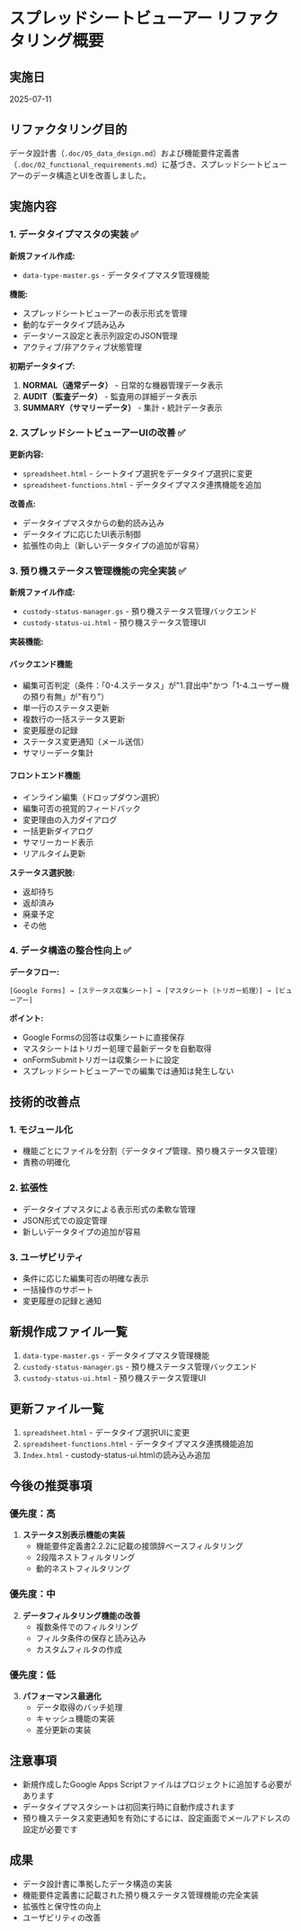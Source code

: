 # スプレッドシートビューアー リファクタリング概要

## 実施日
2025-07-11

## リファクタリング目的
データ設計書（`.doc/05_data_design.md`）および機能要件定義書（`.doc/02_functional_requirements.md`）に基づき、スプレッドシートビューアーのデータ構造とUIを改善しました。

## 実施内容

### 1. データタイプマスタの実装 ✅

**新規ファイル作成:**
- `data-type-master.gs` - データタイプマスタ管理機能

**機能:**
- スプレッドシートビューアーの表示形式を管理
- 動的なデータタイプ読み込み
- データソース設定と表示列設定のJSON管理
- アクティブ/非アクティブ状態管理

**初期データタイプ:**
1. **NORMAL（通常データ）** - 日常的な機器管理データ表示
2. **AUDIT（監査データ）** - 監査用の詳細データ表示
3. **SUMMARY（サマリーデータ）** - 集計・統計データ表示

### 2. スプレッドシートビューアーUIの改善 ✅

**更新内容:**
- `spreadsheet.html` - シートタイプ選択をデータタイプ選択に変更
- `spreadsheet-functions.html` - データタイプマスタ連携機能を追加

**改善点:**
- データタイプマスタからの動的読み込み
- データタイプに応じたUI表示制御
- 拡張性の向上（新しいデータタイプの追加が容易）

### 3. 預り機ステータス管理機能の完全実装 ✅

**新規ファイル作成:**
- `custody-status-manager.gs` - 預り機ステータス管理バックエンド
- `custody-status-ui.html` - 預り機ステータス管理UI

**実装機能:**

#### バックエンド機能
- 編集可否判定（条件：「0-4.ステータス」が"1.貸出中"かつ「1-4.ユーザー機の預り有無」が"有り"）
- 単一行のステータス更新
- 複数行の一括ステータス更新
- 変更履歴の記録
- ステータス変更通知（メール送信）
- サマリーデータ集計

#### フロントエンド機能
- インライン編集（ドロップダウン選択）
- 編集可否の視覚的フィードバック
- 変更理由の入力ダイアログ
- 一括更新ダイアログ
- サマリーカード表示
- リアルタイム更新

**ステータス選択肢:**
- 返却待ち
- 返却済み
- 廃棄予定
- その他

### 4. データ構造の整合性向上 ✅

**データフロー:**
```
[Google Forms] → [ステータス収集シート] → [マスタシート（トリガー処理）] → [ビューアー]
```

**ポイント:**
- Google Formsの回答は収集シートに直接保存
- マスタシートはトリガー処理で最新データを自動取得
- onFormSubmitトリガーは収集シートに設定
- スプレッドシートビューアーでの編集では通知は発生しない

## 技術的改善点

### 1. モジュール化
- 機能ごとにファイルを分割（データタイプ管理、預り機ステータス管理）
- 責務の明確化

### 2. 拡張性
- データタイプマスタによる表示形式の柔軟な管理
- JSON形式での設定管理
- 新しいデータタイプの追加が容易

### 3. ユーザビリティ
- 条件に応じた編集可否の明確な表示
- 一括操作のサポート
- 変更履歴の記録と通知

## 新規作成ファイル一覧
1. `data-type-master.gs` - データタイプマスタ管理機能
2. `custody-status-manager.gs` - 預り機ステータス管理バックエンド
3. `custody-status-ui.html` - 預り機ステータス管理UI

## 更新ファイル一覧
1. `spreadsheet.html` - データタイプ選択UIに変更
2. `spreadsheet-functions.html` - データタイプマスタ連携機能追加
3. `Index.html` - custody-status-ui.htmlの読み込み追加

## 今後の推奨事項

### 優先度：高
1. **ステータス別表示機能の実装**
   - 機能要件定義書2.2.2に記載の接頭辞ベースフィルタリング
   - 2段階ネストフィルタリング
   - 動的ネストフィルタリング

### 優先度：中
2. **データフィルタリング機能の改善**
   - 複数条件でのフィルタリング
   - フィルタ条件の保存と読み込み
   - カスタムフィルタの作成

### 優先度：低
3. **パフォーマンス最適化**
   - データ取得のバッチ処理
   - キャッシュ機能の実装
   - 差分更新の実装

## 注意事項
- 新規作成したGoogle Apps Scriptファイルはプロジェクトに追加する必要があります
- データタイプマスタシートは初回実行時に自動作成されます
- 預り機ステータス変更通知を有効にするには、設定画面でメールアドレスの設定が必要です

## 成果
- データ設計書に準拠したデータ構造の実装
- 機能要件定義書に記載された預り機ステータス管理機能の完全実装
- 拡張性と保守性の向上
- ユーザビリティの改善